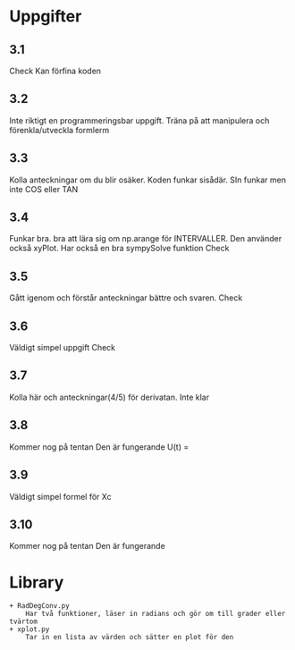 # Uppgifter
## 3.1
Check
    Kan förfina koden
## 3.2
Inte riktigt en programmeringsbar uppgift.
Träna på att manipulera och förenkla/utveckla formlerm
## 3.3
Kolla anteckningar om du blir osäker. Koden funkar sisådär. SIn funkar men inte COS eller TAN
## 3.4
Funkar bra. bra att lära sig om np.arange för INTERVALLER. Den använder också xyPlot.
Har också en bra sympySolve funktion
Check
## 3.5
Gått igenom och förstår anteckningar bättre och svaren.
Check
## 3.6
Väldigt simpel uppgift
Check
## 3.7
Kolla här och anteckningar(4/5) för derivatan. 
Inte klar
## 3.8
Kommer nog på tentan
Den är fungerande
U(t) = 
## 3.9
Väldigt simpel formel för Xc
## 3.10
Kommer nog på tentan
Den är fungerande


# Library
    + RadDegConv.py
        Har två funktioner, läser in radians och gör om till grader eller tvärtom
    + xplot.py
        Tar in en lista av värden och sätter en plot för den

    

        
